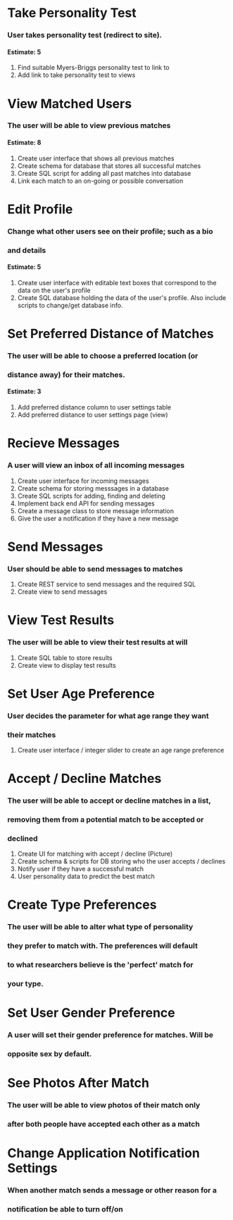 #  Take Personality Test
### User takes personality test (redirect to site).
#### Estimate: 5
1. Find suitable Myers-Briggs personality test to link to
2. Add link to take personality test to views

# View Matched Users
### The user will be able to view previous matches
#### Estimate: 8
1. Create user interface that shows all previous matches
2. Create schema for database that stores all successful matches
3. Create SQL script for adding all past matches into database
4. Link each match to an on-going or possible conversation

# Edit Profile
### Change what other users see on their profile; such as a bio
###  and details
#### Estimate: 5
1. Create user interface with editable text boxes that correspond
 to the data on the user's profile
2. Create SQL database holding the data of the user's profile.
 Also include scripts to change/get database info.

# Set Preferred Distance of Matches
### The user will be able to choose a preferred location (or
###  distance away) for their matches.
#### Estimate: 3
1. Add preferred distance column to user settings table
2. Add preferred distance to user settings page (view)

# Recieve Messages
### A user will view an inbox of all incoming messages
1. Create user interface for incoming messages
2. Create schema for storing messsages in a database
3. Create SQL scripts for adding, finding and deleting
4. Implement back end API for sending messages
5. Create a message class to store message information
6. Give the user a notification if they have a new message

# Send Messages
### User should be able to send messages to matches
1. Create REST service to send messages and the required SQL
2. Create view to send messages

# View Test Results
### The user will be able to view their test results at will
1. Create SQL table to store results
2. Create view to display test results

# Set User Age Preference
### User decides the parameter for what age range they want
###  their matches
1. Create user interface / integer slider to create an age range
 preference

# Accept / Decline Matches
### The user will be able to accept or decline matches in a list,
###  removing them from a potential match to be accepted or 
###  declined
1. Create UI for matching with accept / decline (Picture)
2. Create schema & scripts for DB storing who the user accepts
 / declines
3. Notify user if they have a successful match
4. User personality data to predict the best match

# Create Type Preferences
### The user will be able to alter what type of personality
###  they prefer to match with. The preferences will default
###  to what researchers believe is the 'perfect' match for 
###  your type.

# Set User Gender Preference
### A user will set their gender preference for matches. Will be
###  opposite sex by default.

# See Photos After Match
### The user will be able to view photos of their match only
###  after both people have accepted each other as a match

# Change Application Notification Settings
### When another match sends a message or other reason for a
###  notification be able to turn off/on
